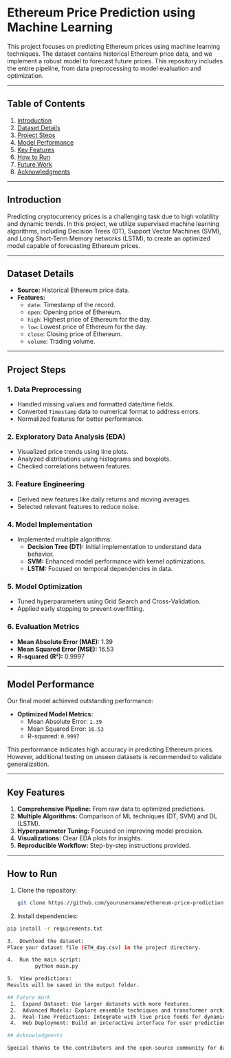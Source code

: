 # Ethereum Price Prediction using Machine Learning

This project focuses on predicting Ethereum prices using machine learning techniques. The dataset contains historical Ethereum price data, and we implement a robust model to forecast future prices. This repository includes the entire pipeline, from data preprocessing to model evaluation and optimization.

---

## Table of Contents
1. [Introduction](#introduction)
2. [Dataset Details](#dataset-details)
3. [Project Steps](#project-steps)
4. [Model Performance](#model-performance)
5. [Key Features](#key-features)
6. [How to Run](#how-to-run)
7. [Future Work](#future-work)
8. [Acknowledgments](#acknowledgments)

---

## Introduction

Predicting cryptocurrency prices is a challenging task due to high volatility and dynamic trends. In this project, we utilize supervised machine learning algorithms, including Decision Trees (DT), Support Vector Machines (SVM), and Long Short-Term Memory networks (LSTM), to create an optimized model capable of forecasting Ethereum prices.

---

## Dataset Details

- **Source:** Historical Ethereum price data.
- **Features:**
  - `date`: Timestamp of the record.
  - `open`: Opening price of Ethereum.
  - `high`: Highest price of Ethereum for the day.
  - `low`: Lowest price of Ethereum for the day.
  - `close`: Closing price of Ethereum.
  - `volume`: Trading volume.

---

## Project Steps

### 1. **Data Preprocessing**
   - Handled missing values and formatted date/time fields.
   - Converted `Timestamp` data to numerical format to address errors.
   - Normalized features for better performance.

### 2. **Exploratory Data Analysis (EDA)**
   - Visualized price trends using line plots.
   - Analyzed distributions using histograms and boxplots.
   - Checked correlations between features.

### 3. **Feature Engineering**
   - Derived new features like daily returns and moving averages.
   - Selected relevant features to reduce noise.

### 4. **Model Implementation**
   - Implemented multiple algorithms:
     - **Decision Tree (DT):** Initial implementation to understand data behavior.
     - **SVM:** Enhanced model performance with kernel optimizations.
     - **LSTM:** Focused on temporal dependencies in data.

### 5. **Model Optimization**
   - Tuned hyperparameters using Grid Search and Cross-Validation.
   - Applied early stopping to prevent overfitting.

### 6. **Evaluation Metrics**
   - **Mean Absolute Error (MAE):** 1.39
   - **Mean Squared Error (MSE):** 16.53
   - **R-squared (R²):** 0.9997

---

## Model Performance

Our final model achieved outstanding performance:
- **Optimized Model Metrics:**
  - Mean Absolute Error: `1.39`
  - Mean Squared Error: `16.53`
  - R-squared: `0.9997`

This performance indicates high accuracy in predicting Ethereum prices. However, additional testing on unseen datasets is recommended to validate generalization.

---

## Key Features

1. **Comprehensive Pipeline:** From raw data to optimized predictions.
2. **Multiple Algorithms:** Comparison of ML techniques (DT, SVM) and DL (LSTM).
3. **Hyperparameter Tuning:** Focused on improving model precision.
4. **Visualizations:** Clear EDA plots for insights.
5. **Reproducible Workflow:** Step-by-step instructions provided.

---

## How to Run

1. Clone the repository:
   ```bash
   git clone https://github.com/yourusername/ethereum-price-prediction.git

2.	Install dependencies:
   ```bash
   pip install -r requirements.txt

3.	Download the dataset:
Place your dataset file (ETH_day.csv) in the project directory.

4.	Run the main script:
            python main.py

5.	View predictions:
Results will be saved in the output folder.

## Future Work
	1.	Expand Dataset: Use larger datasets with more features.
	2.	Advanced Models: Explore ensemble techniques and transformer architectures.
	3.	Real-Time Predictions: Integrate with live price feeds for dynamic updates.
	4.	Web Deployment: Build an interactive interface for user predictions.

## Acknowledgments

Special thanks to the contributors and the open-source community for datasets and tools.